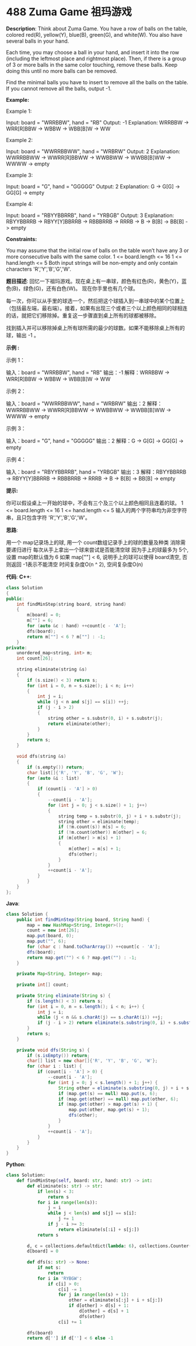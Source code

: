 # 488 Zuma Game 祖玛游戏

__Description__:
Think about Zuma Game. You have a row of balls on the table, colored red(R), yellow(Y), blue(B), green(G), and white(W). You also have several balls in your hand.

Each time, you may choose a ball in your hand, and insert it into the row (including the leftmost place and rightmost place). Then, if there is a group of 3 or more balls in the same color touching, remove these balls. Keep doing this until no more balls can be removed.

Find the minimal balls you have to insert to remove all the balls on the table. If you cannot remove all the balls, output -1.

__Example:__

Example 1:

Input: board = "WRRBBW", hand = "RB"
Output: -1
Explanation: WRRBBW -> WRR[R]BBW -> WBBW -> WBB[B]W -> WW

Example 2:

Input: board = "WWRRBBWW", hand = "WRBRW"
Output: 2
Explanation: WWRRBBWW -> WWRR[R]BBWW -> WWBBWW -> WWBB[B]WW -> WWWW -> empty

Example 3:

Input: board = "G", hand = "GGGGG"
Output: 2
Explanation: G -> G[G] -> GG[G] -> empty

Example 4:

Input: board = "RBYYBBRRB", hand = "YRBGB"
Output: 3
Explanation: RBYYBBRRB -> RBYY[Y]BBRRB -> RBBBRRB -> RRRB -> B -> B[B] -> BB[B] -> empty

__Constraints:__

You may assume that the initial row of balls on the table won’t have any 3 or more consecutive balls with the same color.
1 <= board.length <= 16
1 <= hand.length <= 5
Both input strings will be non-empty and only contain characters 'R','Y','B','G','W'.

__题目描述__:
回忆一下祖玛游戏。现在桌上有一串球，颜色有红色(R)，黄色(Y)，蓝色(B)，绿色(G)，还有白色(W)。 现在你手里也有几个球。

每一次，你可以从手里的球选一个，然后把这个球插入到一串球中的某个位置上（包括最左端，最右端）。接着，如果有出现三个或者三个以上颜色相同的球相连的话，就把它们移除掉。重复这一步骤直到桌上所有的球都被移除。

找到插入并可以移除掉桌上所有球所需的最少的球数。如果不能移除桌上所有的球，输出 -1 。

__示例 :__

示例 1：

输入：board = "WRRBBW", hand = "RB"
输出：-1
解释：WRRBBW -> WRR[R]BBW -> WBBW -> WBB[B]W -> WW

示例 2：

输入：board = "WWRRBBWW", hand = "WRBRW"
输出：2
解释：WWRRBBWW -> WWRR[R]BBWW -> WWBBWW -> WWBB[B]WW -> WWWW -> empty

示例 3：

输入：board = "G", hand = "GGGGG"
输出：2
解释：G -> G[G] -> GG[G] -> empty

示例 4：

输入：board = "RBYYBBRRB", hand = "YRBGB"
输出：3
解释：RBYYBBRRB -> RBYY[Y]BBRRB -> RBBBRRB -> RRRB -> B -> B[B] -> BB[B] -> empty

__提示:__

你可以假设桌上一开始的球中，不会有三个及三个以上颜色相同且连着的球。
1 <= board.length <= 16
1 <= hand.length <= 5
输入的两个字符串均为非空字符串，且只包含字符 'R','Y','B','G','W'。

__思路__:

用一个 map记录场上的球, 用一个 count数组记录手上的球的数量及种类
消除需要递归进行
每次从手上拿出一个球来尝试是否能清空球
因为手上的球最多为 5个, 设置 map的默认值为 6
如果 map[""] < 6, 说明手上的球可以使得 board清空, 否则返回 -1表示不能清空
时间复杂度O(n ^ 2), 空间复杂度O(n)

__代码__:
__C++__:

```C++
class Solution 
{
public:
    int findMinStep(string board, string hand) 
    {
        m[board] = 0;
        m[""] = 6;
        for (auto &c : hand) ++count[c - 'A'];
        dfs(board);
        return m[""] < 6 ? m[""] : -1;
    }
private:
    unordered_map<string, int> m;
    int count[26];
    
    string eliminate(string &s) 
    {
        if (s.size() < 3) return s;
        for (int i = 0, n = s.size(); i < n; i++) 
        {
            int j = i;
            while (j < n and s[j] == s[i]) ++j;
            if (j - i > 2) 
            {
                string other = s.substr(0, i) + s.substr(j);
                return eliminate(other);
            }
        }
        return s;
    }
    
    void dfs(string &s) 
    {
        if (s.empty()) return;
        char list[]{'R', 'Y', 'B', 'G', 'W'};
        for (auto &i : list) 
        {
            if (count[i - 'A'] > 0) 
            {
                --count[i - 'A'];
                for (int j = 0; j < s.size() + 1; j++) 
                {
                    string temp = s.substr(0, j) + i + s.substr(j);
                    string other = eliminate(temp);
                    if (!m.count(s)) m[s] = 6;
                    if (!m.count(other)) m[other] = 6;
                    if (m[other] > m[s] + 1) 
                    {
                        m[other] = m[s] + 1;
                        dfs(other);
                    }
                }
                ++count[i - 'A'];
            }
        }
    }
};
```

__Java__:

```Java
class Solution {
    public int findMinStep(String board, String hand) {
        map = new HashMap<String, Integer>();
        count = new int[26];
        map.put(board, 0);
        map.put("", 6);
        for (char c : hand.toCharArray()) ++count[c - 'A'];
        dfs(board);
        return map.get("") < 6 ? map.get("") : -1;
    }
    
    private Map<String, Integer> map;
    
    private int[] count;
    
    private String eliminate(String s) {
        if (s.length() < 3) return s;
        for (int i = 0, n = s.length(); i < n; i++) {
            int j = i;
            while (j < n && s.charAt(j) == s.charAt(i)) ++j;
            if (j - i > 2) return eliminate(s.substring(0, i) + s.substring(j));
        }
        return s;
    }
    
    private void dfs(String s) {
        if (s.isEmpty()) return;
        char[] list = new char[]{'R', 'Y', 'B', 'G', 'W'};
        for (char i : list) {
            if (count[i - 'A'] > 0) {
                --count[i - 'A'];
                for (int j = 0; j < s.length() + 1; j++) {
                    String other = eliminate(s.substring(0, j) + i + s.substring(j));
                    if (map.get(s) == null) map.put(s, 6);
                    if (map.get(other) == null) map.put(other, 6);
                    if (map.get(other) > map.get(s) + 1) {
                        map.put(other, map.get(s) + 1);
                        dfs(other);
                    }
                }
                ++count[i - 'A'];
            }
        }
    }
}
```

__Python__:

```Python
class Solution:
    def findMinStep(self, board: str, hand: str) -> int:
        def eliminate(s: str) -> str:
            if len(s) < 3:
                return s
            for i in range(len(s)):
                j = i
                while j < len(s) and s[j] == s[i]:
                    j += 1
                if j - i >= 3: 
                    return eliminate(s[:i] + s[j:])
            return s
        
        d, c = collections.defaultdict(lambda: 6), collections.Counter(hand)
        d[board] = 0
        
        def dfs(s: str) -> None:
            if not s: 
                return
            for i in 'RYBGW':
                if c[i] > 0:
                    c[i] -= 1
                    for j in range(len(s) + 1):
                        other = eliminate(s[:j] + i + s[j:])
                        if d[other] > d[s] + 1:
                            d[other] = d[s] + 1
                            dfs(other)
                    c[i] += 1
        
        dfs(board)
        return d[''] if d[''] < 6 else -1
```
